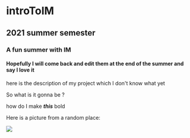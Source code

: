 # introToIM
## 2021 summer semester
### A fun summer with IM
#### Hopefully I will come back and edit them at the end of the summer and say I love it 

here is the description of my project which I don't know what yet

So what is it gonna be ?

how do I make ***this*** bold

Here is a picture from a random place:

![](https://hatrabbits.com/wp-content/uploads/2017/01/random.jpg)
